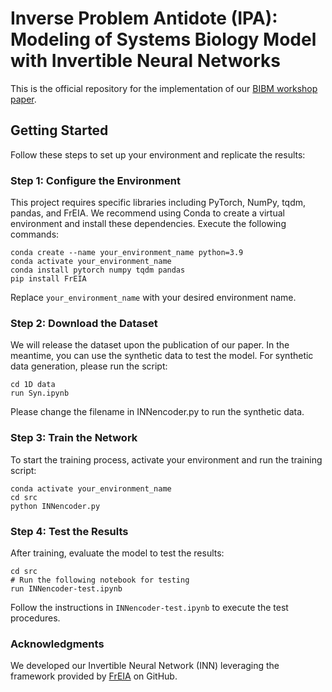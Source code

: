 # Inverse Problem Antidote (IPA): Modeling of Systems Biology Model with Invertible Neural Networks
This is the official repository for the implementation of our [BIBM workshop paper](https://ieeexplore.ieee.org/abstract/document/10822632/?casa_token=lCdROsfjNxIAAAAA:xAHR0jApJnX8yvVhbvZKHra-X0kw1jmDTjFMFfiOpcSLS4hwX6y1hG0YDrhEBvrAyiIBA8xK). 

## Getting Started

Follow these steps to set up your environment and replicate the results:

### Step 1: Configure the Environment

This project requires specific libraries including PyTorch, NumPy, tqdm, pandas, and FrEIA. We recommend using Conda to create a virtual environment and install these dependencies. Execute the following commands:

```
conda create --name your_environment_name python=3.9
conda activate your_environment_name
conda install pytorch numpy tqdm pandas
pip install FrEIA
```

Replace `your_environment_name` with your desired environment name.

### Step 2: Download the Dataset

We will release the dataset upon the publication of our paper. In the meantime, you can use the synthetic data to test the model. For synthetic data generation, please run the script:

```
cd 1D data
run Syn.ipynb
```
Please change the filename in INNencoder.py to run the synthetic data. 


### Step 3: Train the Network

To start the training process, activate your environment and run the training script:

```
conda activate your_environment_name
cd src
python INNencoder.py
```

### Step 4: Test the Results

After training, evaluate the model to test the results:

```
cd src
# Run the following notebook for testing
run INNencoder-test.ipynb
```

Follow the instructions in `INNencoder-test.ipynb` to execute the test procedures.


### Acknowledgments
We developed our Invertible Neural Network (INN) leveraging the framework provided by [FrEIA](https://github.com/vislearn/FrEIA) on GitHub.





